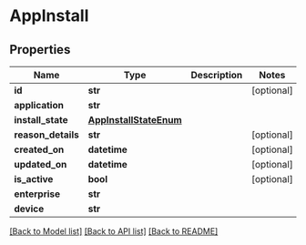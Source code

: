 # AppInstall

## Properties
Name | Type | Description | Notes
------------ | ------------- | ------------- | -------------
**id** | **str** |  | [optional] 
**application** | **str** |  | 
**install_state** | [**AppInstallStateEnum**](AppInstallStateEnum.md) |  | 
**reason_details** | **str** |  | [optional] 
**created_on** | **datetime** |  | [optional] 
**updated_on** | **datetime** |  | [optional] 
**is_active** | **bool** |  | [optional] 
**enterprise** | **str** |  | 
**device** | **str** |  | 

[[Back to Model list]](../README.md#documentation-for-models) [[Back to API list]](../README.md#documentation-for-api-endpoints) [[Back to README]](../README.md)



